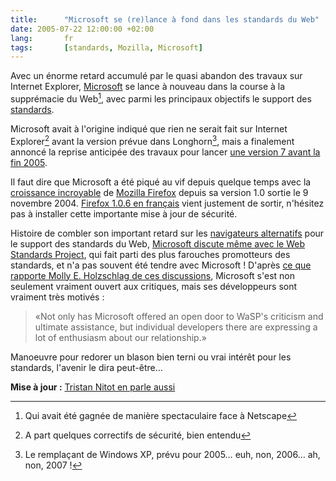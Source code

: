 ```yaml
--- 
title:      "Microsoft se (re)lance à fond dans les standards du Web" 
date: 2005-07-22 12:00:00 +02:00
lang:       fr 
tags:       [standards, Mozilla, Microsoft]
---
```


Avec un énorme retard accumulé par le quasi abandon des travaux sur Internet Explorer, [Microsoft](http://www.microsoft.com/) se lance à nouveau dans la course à la supprémacie du Web[^chapo1], avec parmi les principaux objectifs le support des [standards](http://openweb.eu.org/).

[^chapo1]: Qui avait été gagnée de manière spectaculaire face à Netscape

Microsoft avait à l'origine indiqué que rien ne serait fait sur Internet Explorer[^texte1] avant la version prévue dans Longhorn[^texte2], mais a finalement annoncé la reprise anticipée des travaux pour lancer [une version 7 avant la fin 2005](http://www.microsoft.com/presspass/press/2005/feb05/02-15RSA05KeynotePR.mspx).

Il faut dire que Microsoft a été piqué au vif depuis quelque temps avec la [croissance incroyable](http://www.spreadfirefox.com/?q=node/view/16956) de [Mozilla Firefox](http://mozilla.org/) depuis sa version 1.0 sortie le 9 novembre 2004. [Firefox 1.0.6 en français](http://www.mozilla-europe.org/fr/products/firefox/) vient justement de sortir, n'hésitez pas à installer cette importante mise à jour de sécurité.

Histoire de combler son important retard sur les [navigateurs alternatifs](http://browsehappy.com/) pour le support des standards du Web, [Microsoft discute même avec le Web Standards Project](http://webstandards.org/buzz/archive/2005_07.html#a000539), qui fait parti des plus farouches promotteurs des standards, et n'a pas souvent été tendre avec Microsoft ! D'après [ce que rapporte Molly E. Holzschlag de ces discussions](http://www.molly.com/2005/07/21/meeting-microsoft/), Microsoft s'est non seulement vraiment ouvert aux critiques, mais ses développeurs sont vraiment très motivés :
> 
> «Not only has Microsoft offered an open door to WaSP's criticism and ultimate assistance, but individual developers there are expressing a lot of enthusiasm about our relationship.»
> 

Manoeuvre pour redorer un blason bien terni ou vrai intérêt pour les standards, l'avenir le dira peut-être…

**Mise à jour :** [Tristan Nitot en parle aussi](http://standblog.org/blog/2005/07/22/93114263-rions-en-parlant-des-standards)


[^texte1]: A part quelques correctifs de sécurité, bien entendu

[^texte2]: Le remplaçant de Windows XP, prévu pour 2005… euh, non, 2006… ah, non, 2007 !
